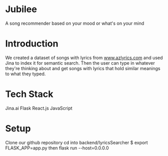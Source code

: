 # Jubilee 
A song recommender based on your mood or what's on your mind
# Introduction
We created a dataset of songs with lyrics from www.azlyrics.com and used Jina to index it for semantic search. 
Then the user can type in whatever they're thinking about and get songs with lyrics that hold similar meanings to what they typed.

# Tech Stack
Jina.ai
Flask 
React.js
JavaScript

# Setup
Clone our github repository 
cd into backend/lyricsSearcher
$ export FLASK_APP=app.py
then flask run --host=0.0.0.0
